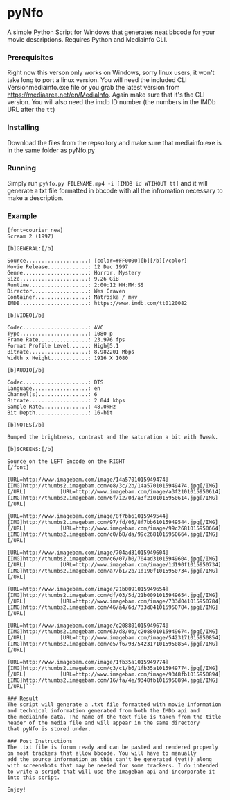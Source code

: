 # pyNfo
A simple Python Script for Windows that generates neat bbcode for your movie descriptions. Requires Python and Mediainfo CLI.

### Prerequisites
Right now this verson only works on Windows, sorry linux users, it won't take long to port a linux version. You will need the
included CLI Versionmediainfo.exe file or you grab the latest version from https://mediaarea.net/en/MediaInfo. Again make sure
that it's the CLI version. You will also need the imdb ID number (the numbers in the IMDb URL after the ```tt```)

### Installing
Download the files from the repsoitory and make sure that mediainfo.exe is in the same folder as pyNfo.py

### Running
Simply run ```pyNfo.py FILENAME.mp4 -i [IMDB id WTIHOUT tt]``` and it will generate a txt file formatted in bbcode with all the infromation necessary to make a description.

### Example

```
[font=courier new]
Scream 2 (1997)

[b]GENERAL:[/b]

Source....................: [color=#FF0000][b][/b][/color]
Movie Release.............: 12 Dec 1997
Genre.....................: Horror, Mystery
Size......................: 9.26 GiB
Runtime...................: 2:00:12 HH:MM:SS
Director..................: Wes Craven
Container.................: Matroska / mkv
IMDB......................: https://www.imdb.com/tt0120082

[b]VIDEO[/b]

Codec.....................: AVC
Type......................: 1080 p
Frame Rate................: 23.976 fps
Format Profile Level......: High@5.1
Bitrate...................: 8.982201 Mbps
Width x Height............: 1916 X 1080

[b]AUDIO[/b]

Codec.....................: DTS
Language..................: en
Channel(s)................: 6
Bitrate...................: 2 044 kbps
Sample Rate...............: 48.0kHz
Bit Depth.................: 16-bit

[b]NOTES[/b]

Bumped the brightness, contrast and the saturation a bit with Tweak.

[b]SCREENS:[/b]

Source on the LEFT Encode on the RIGHT
[/font]

[URL=http://www.imagebam.com/image/14a5701015949474][IMG]http://thumbs2.imagebam.com/e8/3c/2b/14a5701015949474.jpg[/IMG][/URL]           [URL=http://www.imagebam.com/image/a3f2101015950614][IMG]http://thumbs2.imagebam.com/6f/12/0d/a3f2101015950614.jpg[/IMG][/URL]

[URL=http://www.imagebam.com/image/8f7bb61015949544][IMG]http://thumbs2.imagebam.com/97/fd/05/8f7bb61015949544.jpg[/IMG][/URL]           [URL=http://www.imagebam.com/image/99c2681015950664][IMG]http://thumbs2.imagebam.com/c0/b8/da/99c2681015950664.jpg[/IMG][/URL]

[URL=http://www.imagebam.com/image/704ad31015949604][IMG]http://thumbs2.imagebam.com/c6/07/b0/704ad31015949604.jpg[/IMG][/URL]           [URL=http://www.imagebam.com/image/1d190f1015950734][IMG]http://thumbs2.imagebam.com/a7/b1/2b/1d190f1015950734.jpg[/IMG][/URL]

[URL=http://www.imagebam.com/image/21b0091015949654][IMG]http://thumbs2.imagebam.com/df/03/5d/21b0091015949654.jpg[/IMG][/URL]           [URL=http://www.imagebam.com/image/733d041015950784][IMG]http://thumbs2.imagebam.com/46/a4/6d/733d041015950784.jpg[/IMG][/URL]

[URL=http://www.imagebam.com/image/c208801015949674][IMG]http://thumbs2.imagebam.com/63/d8/0b/c208801015949674.jpg[/IMG][/URL]           [URL=http://www.imagebam.com/image/5423171015950854][IMG]http://thumbs2.imagebam.com/e5/f6/93/5423171015950854.jpg[/IMG][/URL]

[URL=http://www.imagebam.com/image/1fb35a1015949774][IMG]http://thumbs2.imagebam.com/c3/c1/b6/1fb35a1015949774.jpg[/IMG][/URL]           [URL=http://www.imagebam.com/image/9348fb1015950894][IMG]http://thumbs2.imagebam.com/16/fa/4e/9348fb1015950894.jpg[/IMG][/URL]```

### Result
The script will generate a .txt file formatted with movie information and technical information generated from both the IMDb api and
the mediainfo data. The name of the text file is taken from the title header of the media file and will appear in the same directory
that pyNfo is stored under.

### Post Instructions
The .txt file is forum ready and can be pasted and rendered properly on most trackers that allow bbcode. You will have to manually
add the source information as this can't be generated (yet!) along with screenshots that may be needed for some trackers. I do intended
to write a script that will use the imagebam api and incorporate it into this script.

Enjoy!
